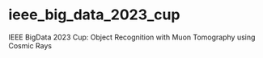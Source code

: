 # ieee_big_data_2023_cup
IEEE BigData 2023 Cup: Object Recognition with Muon Tomography using Cosmic Rays

